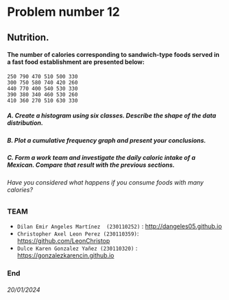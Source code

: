 # Problem number 12
## Nutrition.

#### The number of calories corresponding to sandwich-type foods served in a fast food establishment are presented below:
```
250 790 470 510 500 330
300 750 580 740 420 260
440 770 400 540 530 330
390 380 340 460 530 260
410 360 270 510 630 330
```

##### A. Create a histogram using six classes. Describe the shape of the data distribution.
##### B. Plot a cumulative frequency graph and present your conclusions.
##### C. Form a work team and investigate the daily caloric intake of a Mexican. Compare that result with the previous sections.
###### Have you considered what happens if you consume foods with many calories?


### TEAM 
- `Dilan Emir Angeles Martínez  (230110252)` : <http://dangeles05.github.io> 
- `Christopher Axel Leon Perez (230110359)`: <https://github.com/LeonChristop>
- `Dulce Karen Gonzalez Yañez (230110320)` : <https://gonzalezkarencin.github.io>


### End
 
 ###### 20/01/2024